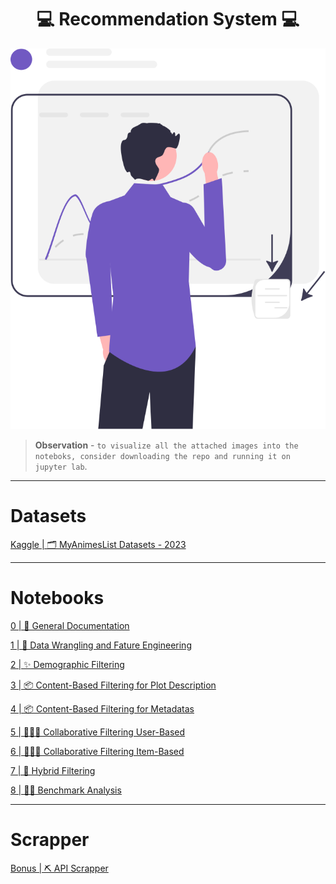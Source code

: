 <h1 align='center'>💻 Recommendation System 💻</h1>

<div align="center">
  <img src='./src/read-me-images/data-science.svg' alt='Data Science' />
</div>

> **Observation** - `to visualize all the attached images into the noteboks, consider downloading the repo and running it on jupyter lab`.

---

# Datasets

[Kaggle | 🗂️ MyAnimesList Datasets - 2023](https://www.kaggle.com/datasets/dsfelix/animes-dataset-2023)

---

# Notebooks

[0 | 📃 General Documentation](https://github.com/CSFelix/recommendation-system-mba-usp-esalq/blob/main/src/0%20-%20general%20documentation.ipynb)

[1 | 🧼 Data Wrangling and Fature Engineering](https://github.com/CSFelix/recommendation-system-mba-usp-esalq/blob/main/src/1%20-%20data%20wrangling%20and%20feature%20engineering.ipynb)

[2 | ✨ Demographic Filtering](https://github.com/CSFelix/recommendation-system-mba-usp-esalq/blob/main/src/2%20-%20demographic%20filtering.ipynb)

[3 | 📦 Content-Based Filtering for Plot Description](https://github.com/CSFelix/recommendation-system-mba-usp-esalq/blob/main/src/3%20-%20content-based%20filtering%20-%20plot%20description.ipynb)

[4 | 📦 Content-Based Filtering for Metadatas](https://github.com/CSFelix/recommendation-system-mba-usp-esalq/blob/main/src/4%20-%20content-based%20filtering%20-%20metadatas.ipynb)

[5 | 🧑‍🤝‍🧑 Collaborative Filtering User-Based](https://github.com/CSFelix/recommendation-system-mba-usp-esalq/blob/main/src/5%20-%20collaborative%20filtering%20-%20user%20based.ipynb)

[6 | 🧑‍🤝‍🧑 Collaborative Filtering Item-Based](https://github.com/CSFelix/recommendation-system-mba-usp-esalq/blob/main/src/6%20-%20collaborative%20filtering%20-%20item%20based.ipynb)

[7 | 🍡 Hybrid Filtering](https://github.com/CSFelix/recommendation-system-mba-usp-esalq/blob/main/src/7%20-%20hybrid%20filtering.ipynb)

[8 | 👨‍🔬 Benchmark Analysis](https://github.com/CSFelix/recommendation-system-mba-usp-esalq/blob/main/src/8%20-%20benchmark%20analysis.ipynb)

---

# Scrapper

[Bonus | ⛏️ API Scrapper](https://github.com/CSFelix/recommendation-system/blob/main/bonus%20-%20scrapper.ipynb)
